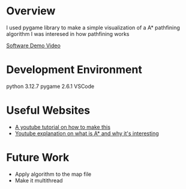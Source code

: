 # Overview
I used pygame library to make a simple visualization of a A* pathfining algorithm
I was interesed in how pathfining works

[Software Demo Video](https://youtu.be/B4sA7FsBzBw)

# Development Environment
python 3.12.7
pygame 2.6.1
VSCode 

# Useful Websites

* [A youtube tutorial on how to make this](https://www.youtube.com/watch?v=JtiK0DOeI4A&t=3453s)
* [Youtube explanation on what is A* and why it's interesting](https://www.youtube.com/watch?v=A60q6dcoCjw)

# Future Work

* Apply algorithm to the map file
* Make it multithread
